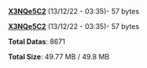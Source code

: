 [**X3NQe5C2**](/data/X3NQe5C2.txt) (13/12/22 - 03:35)- 57 bytes

[**X3NQe5C2**](/data/X3NQe5C2.txt) (13/12/22 - 03:35)- 57 bytes

**Total Datas**: 8671

**Total Size**: 49.77 MB / 49.8 MB